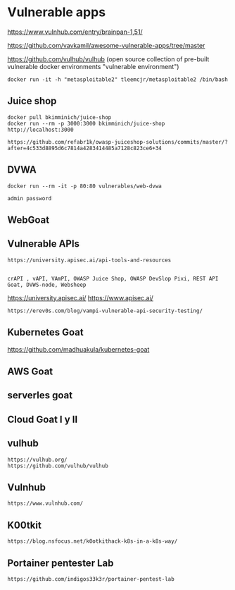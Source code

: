 # Vulnerable apps




https://www.vulnhub.com/entry/brainpan-1,51/


https://github.com/vavkamil/awesome-vulnerable-apps/tree/master



https://github.com/vulhub/vulhub   (open source collection of pre-built vulnerable docker environments "vulnerable environment")



    docker run -it -h "metasploitable2" tleemcjr/metasploitable2 /bin/bash


## Juice shop

    docker pull bkimminich/juice-shop
    docker run --rm -p 3000:3000 bkimminich/juice-shop
    http://localhost:3000⁠   

    https://github.com/refabr1k/owasp-juiceshop-solutions/commits/master/?after=4c533d8895d6c7814a4283414485a7128c823ce6+34


## DVWA

    docker run --rm -it -p 80:80 vulnerables/web-dvwa

    admin password


## WebGoat




## Vulnerable APIs

    https://university.apisec.ai/api-tools-and-resources


    crAPI , vAPI, VAmPI, OWASP Juice Shop, OWASP DevSlop Pixi, REST API Goat, DVWS-node, Websheep

https://university.apisec.ai/
https://www.apisec.ai/

    https://erev0s.com/blog/vampi-vulnerable-api-security-testing/





## Kubernetes Goat


https://github.com/madhuakula/kubernetes-goat



## AWS Goat



## serverles goat



## Cloud Goat I y II


## vulhub 

    https://vulhub.org/
    https://github.com/vulhub/vulhub 


## Vulnhub

    https://www.vulnhub.com/


## K00tkit

    https://blog.nsfocus.net/k0otkithack-k8s-in-a-k8s-way/



## Portainer pentester Lab


    https://github.com/indigos33k3r/portainer-pentest-lab

